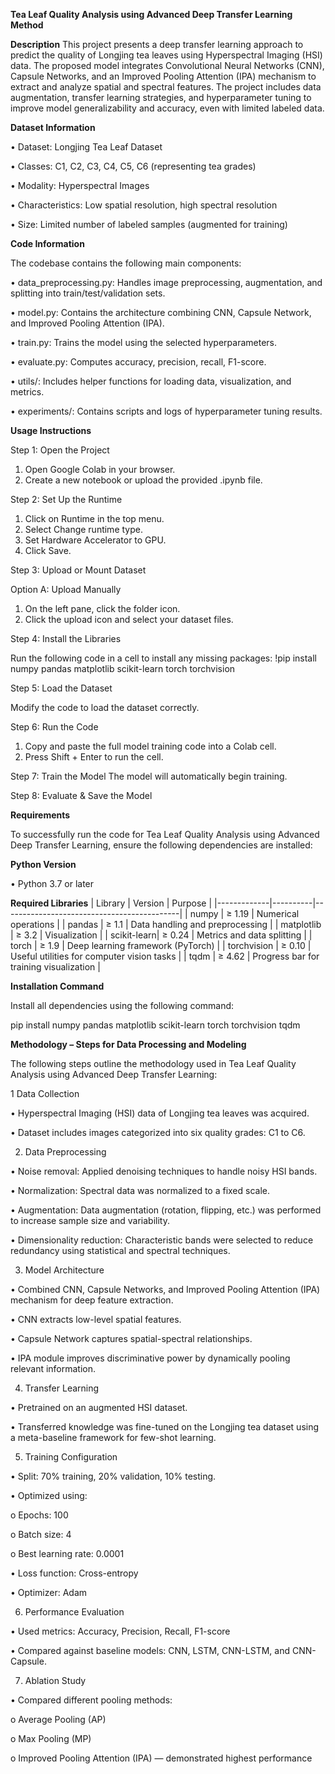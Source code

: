 **Tea Leaf Quality Analysis using Advanced Deep Transfer Learning Method**


**Description**
This project presents a deep transfer learning approach to predict the quality of Longjing tea leaves using Hyperspectral Imaging (HSI) data. The proposed model integrates Convolutional Neural Networks (CNN), Capsule Networks, and an Improved Pooling Attention (IPA) mechanism to extract and analyze spatial and spectral features. The project includes data augmentation, transfer learning strategies, and hyperparameter tuning to improve model generalizability and accuracy, even with limited labeled data.

**Dataset Information**

•	Dataset: Longjing Tea Leaf Dataset

•	Classes: C1, C2, C3, C4, C5, C6 (representing tea grades)

•	Modality: Hyperspectral Images

•	Characteristics: Low spatial resolution, high spectral resolution

•	Size: Limited number of labeled samples (augmented for training)

**Code Information**

The codebase contains the following main components:

•	data_preprocessing.py: Handles image preprocessing, augmentation, and splitting into train/test/validation sets.

•	model.py: Contains the architecture combining CNN, Capsule Network, and Improved Pooling Attention (IPA).

•	train.py: Trains the model using the selected hyperparameters.

•	evaluate.py: Computes accuracy, precision, recall, F1-score.

•	utils/: Includes helper functions for loading data, visualization, and metrics.

•	experiments/: Contains scripts and logs of hyperparameter tuning results.

**Usage Instructions**

Step 1: Open the Project

1.	Open Google Colab in your browser.
2.	Create a new notebook or upload the provided .ipynb file.

Step 2: Set Up the Runtime

1.	Click on Runtime in the top menu.
2.	Select Change runtime type.
3.	Set Hardware Accelerator to GPU.
4.	Click Save.

Step 3: Upload or Mount Dataset

Option A: Upload Manually
1.	On the left pane, click the folder icon.
2.	Click the upload icon and select your dataset files.

Step 4: Install the Libraries 

Run the following code in a cell to install any missing packages:
!pip install numpy pandas matplotlib scikit-learn torch torchvision

Step 5: Load the Dataset

Modify the code to load the dataset correctly. 

Step 6: Run the Code
1.	Copy and paste the full model training code into a Colab cell.
2.	Press Shift + Enter to run the cell.

Step 7: Train the Model
The model will automatically begin training. 

Step 8: Evaluate & Save the Model

**Requirements**

To successfully run the code for Tea Leaf Quality Analysis using Advanced Deep Transfer Learning, ensure the following dependencies are installed:

**Python Version**

•	Python 3.7 or later

**Required Libraries**
| Library     | Version  | Purpose                                    |
|-------------|----------|--------------------------------------------|
| numpy       | ≥ 1.19   | Numerical operations                       |
| pandas      | ≥ 1.1    | Data handling and preprocessing            |
| matplotlib  | ≥ 3.2    | Visualization                              |
| scikit-learn| ≥ 0.24   | Metrics and data splitting                 |
| torch       | ≥ 1.9    | Deep learning framework (PyTorch)          |
| torchvision | ≥ 0.10   | Useful utilities for computer vision tasks |
| tqdm        | ≥ 4.62   | Progress bar for training visualization    |


**Installation Command**

Install all dependencies using the following command:

pip install numpy pandas matplotlib scikit-learn torch torchvision tqdm

**Methodology – Steps for Data Processing and Modeling**

The following steps outline the methodology used in Tea Leaf Quality Analysis using Advanced Deep Transfer Learning:

1 Data Collection 

• Hyperspectral Imaging (HSI) data of Longjing tea leaves was acquired.

• Dataset includes images categorized into six quality grades: C1 to C6.

2. Data Preprocessing
   
•	Noise removal: Applied denoising techniques to handle noisy HSI bands.

•	Normalization: Spectral data was normalized to a fixed scale.

•	Augmentation: Data augmentation (rotation, flipping, etc.) was performed to increase sample size and variability.

•	Dimensionality reduction: Characteristic bands were selected to reduce redundancy using statistical and spectral techniques.

3. Model Architecture
   
• Combined CNN, Capsule Networks, and Improved Pooling Attention (IPA) mechanism for deep feature extraction.

•	CNN extracts low-level spatial features.

•	Capsule Network captures spatial-spectral relationships.

•	IPA module improves discriminative power by dynamically pooling relevant information.

4. Transfer Learning
   
•	Pretrained on an augmented HSI dataset.

•	Transferred knowledge was fine-tuned on the Longjing tea dataset using a meta-baseline framework for few-shot learning.

5. Training Configuration
   
•	Split: 70% training, 20% validation, 10% testing.

•	Optimized using:

o	Epochs: 100

o	Batch size: 4

o	Best learning rate: 0.0001

•	Loss function: Cross-entropy

•	Optimizer: Adam

6. Performance Evaluation
   
•	Used metrics: Accuracy, Precision, Recall, F1-score

•	Compared against baseline models: CNN, LSTM, CNN-LSTM, and CNN-Capsule.

7. Ablation Study
   
•	Compared different pooling methods:

o	Average Pooling (AP)

o	Max Pooling (MP)

o	Improved Pooling Attention (IPA) — demonstrated highest performance
